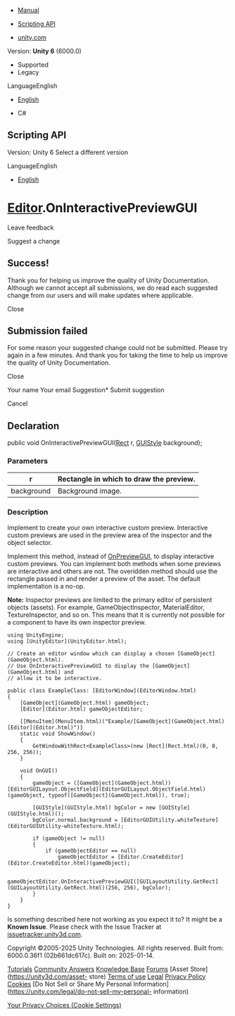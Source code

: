 [ ]()

  * [Manual](../Manual/index.html)
  * [Scripting API](../ScriptReference/index.html)

  * [unity.com](https://unity.com/)

Version: **Unity 6** (6000.0)

  * Supported
  * Legacy

LanguageEnglish

  * [English]()

  * C#

[ ](https://docs.unity3d.com)

## Scripting API

Version: Unity 6 Select a different version

LanguageEnglish

  * [English]()

#  [Editor](Editor.html).OnInteractivePreviewGUI

Leave feedback

Suggest a change

## Success!

Thank you for helping us improve the quality of Unity Documentation. Although
we cannot accept all submissions, we do read each suggested change from our
users and will make updates where applicable.

Close

## Submission failed

For some reason your suggested change could not be submitted. Please <a>try
again</a> in a few minutes. And thank you for taking the time to help us
improve the quality of Unity Documentation.

Close

Your name Your email Suggestion* Submit suggestion

Cancel

[ ]()

## Declaration

public void OnInteractivePreviewGUI([Rect](Rect.html) r,
[GUIStyle](GUIStyle.html) background);

### Parameters

r | Rectangle in which to draw the preview.  
---|---  
background | Background image.  
  
### Description

Implement to create your own interactive custom preview. Interactive custom
previews are used in the preview area of the inspector and the object
selector.

Implement this method, instead of [OnPreviewGUI](Editor.OnPreviewGUI.html), to
display interactive custom previews. You can implement both methods when some
previews are interactive and others are not. The overidden method should use
the rectangle passed in and render a preview of the asset. The default
implementation is a no-op.  
  
**Note:** Inspector previews are limited to the primary editor of persistent
objects (assets). For example, GameObjectInspector, MaterialEditor,
TextureInspector, and so on. This means that it is currently not possible for
a component to have its own inspector preview.

    
    
    using UnityEngine;
    using [UnityEditor](UnityEditor.html);  
      
    // Create an editor window which can display a chosen [GameObject](GameObject.html).
    // Use OnInteractivePreviewGUI to display the [GameObject](GameObject.html) and
    // allow it to be interactive.  
      
    public class ExampleClass: [EditorWindow](EditorWindow.html)
    {
        [GameObject](GameObject.html) gameObject;
        [Editor](Editor.html) gameObjectEditor;  
      
        [[MenuItem](MenuItem.html)("Example/[GameObject](GameObject.html) [Editor](Editor.html)")]
        static void ShowWindow()
        {
            GetWindowWithRect<ExampleClass>(new [Rect](Rect.html)(0, 0, 256, 256));
        }  
      
        void OnGUI()
        {
            gameObject = ([GameObject](GameObject.html)) [EditorGUILayout.ObjectField](EditorGUILayout.ObjectField.html)(gameObject, typeof([GameObject](GameObject.html)), true);  
      
            [GUIStyle](GUIStyle.html) bgColor = new [GUIStyle](GUIStyle.html)();
            bgColor.normal.background = [EditorGUIUtility.whiteTexture](EditorGUIUtility-whiteTexture.html);  
      
            if (gameObject != null)
            {
                if (gameObjectEditor == null)
                    gameObjectEditor = [Editor.CreateEditor](Editor.CreateEditor.html)(gameObject);  
      
                gameObjectEditor.OnInteractivePreviewGUI([GUILayoutUtility.GetRect](GUILayoutUtility.GetRect.html)(256, 256), bgColor);
            }
        }
    }

Is something described here not working as you expect it to? It might be a
**Known Issue**. Please check with the Issue Tracker at
[issuetracker.unity3d.com](https://issuetracker.unity3d.com).

Copyright ©2005-2025 Unity Technologies. All rights reserved. Built from:
6000.0.36f1 (02b661dc617c). Built on: 2025-01-14.

[Tutorials](https://unity3d.com/learn) [Community
Answers](https://answers.unity3d.com) [Knowledge
Base](https://support.unity3d.com/hc/en-us)
[Forums](https://forum.unity3d.com) [Asset Store](https://unity3d.com/asset-
store) [Terms of use](https://docs.unity3d.com/Manual/TermsOfUse.html)
[Legal](https://unity.com/legal) [Privacy
Policy](https://unity.com/legal/privacy-policy)
[Cookies](https://unity.com/legal/cookie-policy) [Do Not Sell or Share My
Personal Information](https://unity.com/legal/do-not-sell-my-personal-
information)

[Your Privacy Choices (Cookie Settings)](javascript:void\(0\);)

